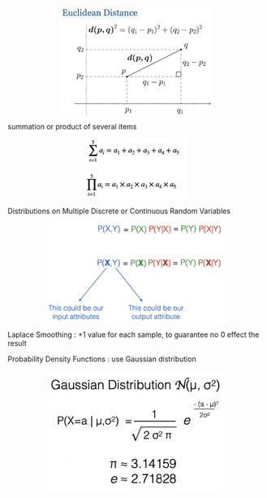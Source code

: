 <div  align="center">  
<img src="ExtraFiles/PhotoFiles/AIFigure1.png" width = "300" align=center />
</div>  

summation or product of several items  
<div  align="center">  
<img src="ExtraFiles/PhotoFiles/AIFigure2.png" width = "200" align=center />
</div>  

Distributions on Multiple Discrete or Continuous Random Variables  
<div  align="center">  
<img src="ExtraFiles/PhotoFiles/AIFigure3.png" width = "350" align=center />
</div> 

Laplace Smoothing : +1 value for each sample, to guarantee no 0 effect the result  
  
Probability Density Functions : use Gaussian distribution
<div  align="center">  
<img src="ExtraFiles/PhotoFiles/AIFigure4.png" width = "350" align=center />
</div> 

